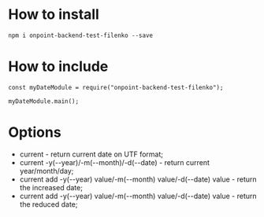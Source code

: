 # How to install
```
npm i onpoint-backend-test-filenko --save
```

# How to include
```
const myDateModule = require("onpoint-backend-test-filenko");

myDateModule.main();
```

# Options
* current - return current date on UTF format;
* current -y(--year)/-m(--month)/-d(--date) - return current year/month/day;
* current add -y(--year) value/-m(--month) value/-d(--date) value - return the increased date;
* current add -y(--year) value/-m(--month) value/-d(--date) value - return the reduced date;
